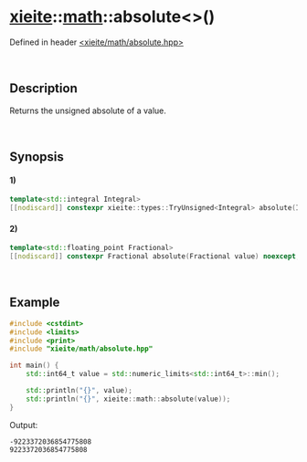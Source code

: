 # [xieite](../../xieite.md)\:\:[math](../../math.md)\:\:absolute\<\>\(\)
Defined in header [<xieite/math/absolute.hpp>](../../../include/xieite/math/absolute.hpp)

&nbsp;

## Description
Returns the unsigned absolute of a value.

&nbsp;

## Synopsis
#### 1)
```cpp
template<std::integral Integral>
[[nodiscard]] constexpr xieite::types::TryUnsigned<Integral> absolute(Integral value) noexcept;
```
#### 2)
```cpp
template<std::floating_point Fractional>
[[nodiscard]] constexpr Fractional absolute(Fractional value) noexcept;
```

&nbsp;

## Example
```cpp
#include <cstdint>
#include <limits>
#include <print>
#include "xieite/math/absolute.hpp"

int main() {
    std::int64_t value = std::numeric_limits<std::int64_t>::min();

    std::println("{}", value);
    std::println("{}", xieite::math::absolute(value));
}
```
Output:
```
-9223372036854775808
9223372036854775808
```
